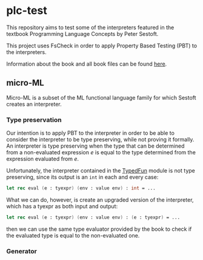 # plc-test
This repository aims to test some of the interpreters featured in the textbook Programming Language Concepts by Peter Sestoft.

This project uses FsCheck in order to apply Property Based Testing (PBT) to the interpreters.

Information about the book and all book files can be found [here](https://www.itu.dk/people/sestoft/plc).

## micro-ML
Micro-ML is a subset of the ML functional language family for which Sestoft creates an interpreter.

### Type preservation
Our intention is to apply PBT to the interpreter in order to be able to consider the interpreter to be type preserving, while not proving it formally. An interpreter is type preserving when the type that can be determined from a non-evaluated expression _e_ is equal to the type determined from the expression evaluated from _e_.

Unfortunately, the interpreter contained in the [TypedFun](https://www.itu.dk/people/sestoft/plc/typedfun.zip) module is not type preserving, since its output is an `int` in each and every case:
```fsharp
let rec eval (e : tyexpr) (env : value env) : int = ...
```

What we can do, however, is create an upgraded version of the interpreter, which has a tyexpr as both input and output:
```fsharp
let rec eval (e : tyexpr) (env : value env) : (e : tyexpr) = ...
```
then we can use the same type evaluator provided by the book to check if the evaluated type is equal to the non-evaluated one.

### Generator
